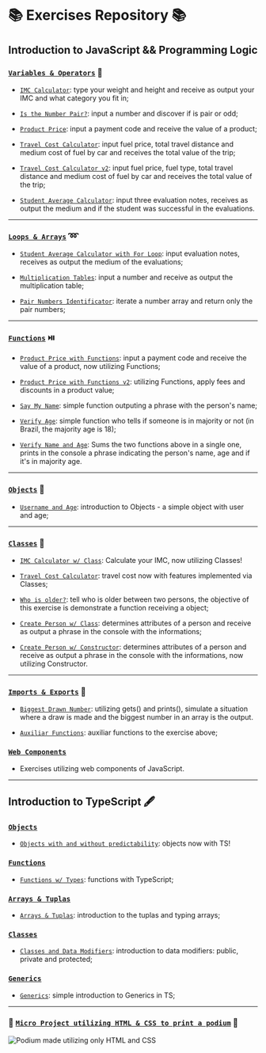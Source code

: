 # 📚 Exercises Repository 📚

## Introduction to JavaScript && Programming Logic

### [`Variables & Operators`](`https://github.com/anibalfn/exercises/tree/main/variables-and-operators`) 🧮

* [`IMC Calculator`](`https://github.com/anibalfn/exercises/blob/main/variables-and-operators/imc.js`): type your weight and height and receive as output your IMC and what category you fit in;

* [`Is the Number Pair?`](`https://github.com/anibalfn/exercises/blob/main/variables-and-operators/isTheNumberPair.js`): input a number and discover if is pair or odd;

* [`Product Price`](`https://github.com/anibalfn/exercises/blob/main/variables-and-operators/productPrice.js`): input a payment code and receive the value of a product;

* [`Travel Cost Calculator`](`https://github.com/anibalfn/exercises/blob/main/variables-and-operators/travelCostCalc.js`): input fuel price, total travel distance and medium cost of fuel by car and receives the total value of the trip;

* [`Travel Cost Calculator v2`](`https://github.com/anibalfn/exercises/blob/main/variables-and-operators/travelCostCalc2.js`): input fuel price, fuel type, total travel distance and medium cost of fuel by car and receives the total value of the trip;

* [`Student Average Calculator`](`https://github.com/anibalfn/exercises/blob/main/variables-and-operators/studentAverage.js`): input three evaluation notes, receives as output the medium and if the student was successful in the evaluations.
---

### [`Loops & Arrays`](`https://github.com/anibalfn/exercises/blob/main/loops-and-arrays/`) ➿

* [`Student Average Calculator with For Loop`](`https://github.com/anibalfn/exercises/blob/main/loops-and-arrays/averageStudentwithFor.js`): input evaluation notes, receives as output the medium of the evaluations;

* [`Multiplication Tables`](`https://github.com/anibalfn/exercises/blob/main/loops-and-arrays/multiplicationTables.js`): input a number and receive as output the multiplication table;

* [`Pair Numbers Identificator`](`https://github.com/anibalfn/exercises/blob/main/loops-and-arrays/pairNumbers.js`): iterate a number array and return only the pair numbers;
---
### [`Functions`](`https://github.com/anibalfn/exercises/tree/main/functions`) ⏯️

* [`Product Price with Functions`](`https://github.com/anibalfn/exercises/blob/main/functions/ProductPriceWithFunction.js`): input a payment code and receive the value of a product, now utilizing Functions;
* [`Product Price with Functions v2`](`https://github.com/anibalfn/exercises/blob/main/functions/ProductPriceWithFunction2.js`): utilizing Functions, apply fees and discounts in a product value;

* [`Say My Name`](`https://github.com/anibalfn/exercises/blob/main/functions/sayMyName.js`): simple function outputing a phrase with the person's name;

* [`Verify Age`](`https://github.com/anibalfn/exercises/blob/main/functions/verifyAge.js`): simple function who tells if someone is in majority or not (in Brazil, the majority age is 18);

* [`Verify Name and Age`](`https://github.com/anibalfn/exercises/blob/main/functions/verifyNameAndAge.js`): Sums the two functions above in a single one, prints in the console a phrase indicating the person's name, age and if it's in majority age.
---
### [`Objects`](`https://github.com/anibalfn/exercises/tree/main/objects`) 🧩

* [`Username and Age`](`https://github.com/anibalfn/exercises/blob/main/objects/userNameAndAge.js`): introduction to Objects - a simple object with user and age;
---
### [`Classes`](`https://github.com/anibalfn/exercises/tree/main/classes`) 🏫

* [`IMC Calculator w/ Class`](`https://github.com/anibalfn/exercises/blob/main/classes/imcWithClass.js`): Calculate your IMC, now utilizing Classes!

* [`Travel Cost Calculator`]({https://github.com/anibalfn/exercises/blob/main/classes/travelCostwithClass.js`): travel cost now with features implemented via Classes;

* [`Who is older?`](`https://github.com/anibalfn/exercises/blob/main/classes/whoIsOlder.js`): tell who is older between two persons, the objective of this exercise is demonstrate a function receiving a object;

* [`Create Person w/ Class`](`https://github.com/anibalfn/exercises/blob/main/classes/createPersonViaClass.js`): determines attributes of a person and receive as output a phrase in the console with the informations;

* [`Create Person w/ Constructor`](`https://github.com/anibalfn/exercises/blob/main/classes/createPersonViaClassWithConstructor.js`): determines attributes of a person and receive as output a phrase in the console with the informations, now utilizing Constructor.
---

### [`Imports & Exports`](`https://github.com/anibalfn/exercises/tree/main/imports-and-exports`) 📨

* [`Biggest Drawn Number`](`https://github.com/anibalfn/exercises/blob/main/imports-and-exports/biggestDrawnNumber.js`): utilizing gets() and prints(), simulate a situation where a draw is made and the biggest number in an array is the output.

* [`Auxiliar Functions`](`https://github.com/anibalfn/exercises/blob/main/imports-and-exports/auxFunctions.js`): auxiliar functions to the exercise above;

### [`Web Components`](`https://github.com/anibalfn/exercises/tree/main/web-components`)

* Exercises utilizing web components of JavaScript.
---

## Introduction to TypeScript 🖋️

### [`Objects`](`https://github.com/anibalfn/exercises/blob/main/typescript/objects.ts`)

* [`Objects with and without predictability`](`https://github.com/anibalfn/exercises/blob/main/typescript/objects.ts`): objects now with TS!

### [`Functions`](`https://github.com/anibalfn/exercises/blob/main/typescript/functions.ts`)

* [`Functions w/ Types`](`https://github.com/anibalfn/exercises/blob/main/typescript/functions.ts`): functions with TypeScript;

### [`Arrays & Tuplas`](`https://github.com/anibalfn/exercises/blob/main/typescript/arrays-tuplas-date.ts`)

* [`Arrays & Tuplas`](`https://github.com/anibalfn/exercises/blob/main/typescript/arrays-tuplas-date.ts`): introduction to the tuplas and typing arrays;

### [`Classes`](`https://github.com/anibalfn/exercises/blob/main/typescript/classes.ts`)

* [`Classes and Data Modifiers`](`https://github.com/anibalfn/exercises/blob/main/typescript/classes.ts`): introduction to data modifiers: public, private and protected;

### [`Generics`](`https://github.com/anibalfn/exercises/blob/main/typescript/generics.ts`)

* [`Generics`](`https://github.com/anibalfn/exercises/blob/main/typescript/generics.ts`): simple introduction to Generics in TS;

---
### 🏁 [`Micro Project utilizing HTML & CSS to print a podium`](`https://github.com/anibalfn/exercises/tree/main/podium-html-w-css`) 🏁

![Podium made utilizing only HTML and CSS](https://anibalfn.github.io/Images/hackaton-html-css.png)


